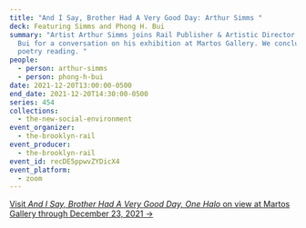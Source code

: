 ```yaml
---
title: "And I Say, Brother Had A Very Good Day: Arthur Simms "
deck: Featuring Simms and Phong H. Bui
summary: "Artist Arthur Simms joins Rail Publisher & Artistic Director Phong H.
  Bui for a conversation on his exhibition at Martos Gallery. We conclude with a
  poetry reading. "
people:
  - person: arthur-simms
  - person: phong-h-bui
date: 2021-12-20T13:00:00-0500
end_date: 2021-12-20T14:30:00-0500
series: 454
collections:
  - the-new-social-environment
event_organizer:
  - the-brooklyn-rail
event_producer:
  - the-brooklyn-rail
event_id: recDE5ppwvZYDicX4
event_platform:
  - zoom
---
```

[Visit *And I Say, Brother Had A Very Good Day, One Halo* on view at Martos Gallery through December 23, 2021 →](http://www.martosgallery.com/current)